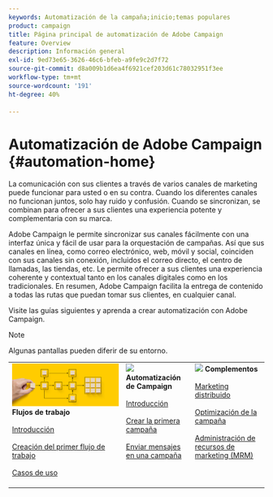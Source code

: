```yaml
---
keywords: Automatización de la campaña;inicio;temas populares
product: campaign
title: Página principal de automatización de Adobe Campaign
feature: Overview
description: Información general
exl-id: 9ed73e65-3626-46c6-bfeb-a9fe9c2d7f72
source-git-commit: d8a009b1d6ea4f6921cef203d61c78032951f3ee
workflow-type: tm+mt
source-wordcount: '191'
ht-degree: 40%

---
```


# Automatización de Adobe Campaign {#automation-home}

La comunicación con sus clientes a través de varios canales de marketing puede funcionar para usted o en su contra. Cuando los diferentes canales no funcionan juntos, solo hay ruido y confusión. Cuando se sincronizan, se combinan para ofrecer a sus clientes una experiencia potente y complementaria con su marca.

Adobe Campaign le permite sincronizar sus canales fácilmente con una interfaz única y fácil de usar para la orquestación de campañas. Así que sus canales en línea, como correo electrónico, web, móvil y social, coinciden con sus canales sin conexión, incluidos el correo directo, el centro de llamadas, las tiendas, etc. Le permite ofrecer a sus clientes una experiencia coherente y contextual tanto en los canales digitales como en los tradicionales. En resumen, Adobe Campaign facilita la entrega de contenido a todas las rutas que puedan tomar sus clientes, en cualquier canal.


Visite las guías siguientes y aprenda a crear automatización con Adobe Campaign.

>[!NOTE]
>
>Algunas pantallas pueden diferir de su entorno.

<table>
<tr style="border: 0;">
  <td valign="top">
    <div><img src="assets/do-not-localize/workflow.jpeg">
    <b>Flujos de trabajo</b>
    </div>
    <br>
    <div>
    <a href="workflow/about-workflows.md">Introducción</a>
    </div>
    <br>     
    <div>
    <a href="workflow/build-a-workflow.md">Creación del primer flujo de trabajo</a>
    </div>
    <br>
    <div>
    <a href="workflow/workflow-use-cases.md">Casos de uso</a>
    </div>
    <br>
  </td>
  <td valign="top">
    <div><img src="assets/do-not-localize/campaign.jpeg">
    <b>Automatización de Campaign</b>
    </div>
    <br>
    <div>
    <a href="campaigns/set-up-campaigns.md">Introducción</a>
    </div>
    <br>
    <div>
    <a href="campaigns/marketing-campaign-create.md">Crear la primera campaña</a>
    </div>
    <br>
    <div>
    <a href="campaigns/marketing-campaign-deliveries.md">Enviar mensajes en una campaña</a>
    </div>
    <br>
  </td>
  <td valign="top">
    <div><img src="assets/do-not-localize/add-on.jpeg">
    <b>Complementos</b>
    </div>
    <br>
    <div>
    <a href="distributed-marketing/about-distributed-marketing.md">Marketing distribuido</a>
    </div>
    <br>
    <div>
    <a href="campaign-opt/campaign-typologies.md">Optimización de la campaña</a>
    </div>
    <br>
    <div>
    <a href="mrm/about-marketing-resource-management.md">Administración de recursos de marketing (MRM)</a>
    </div>
    <br>
  </td>
</tr>
</table>

